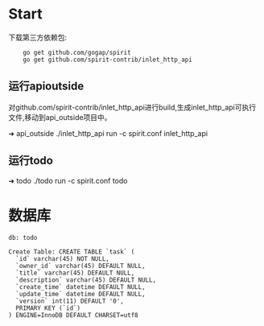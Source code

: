 

# Start

下载第三方依赖包:
~~~
    go get github.com/gogap/spirit
    go get github.com/spirit-contrib/inlet_http_api
~~~ 

## 运行apioutside

对github.com/spirit-contrib/inlet_http_api进行build,生成inlet_http_api可执行文件,移动到api_outside项目中。

➜  api_outside ./inlet_http_api run -c spirit.conf inlet_http_api

## 运行todo

➜  todo ./todo run -c spirit.conf todo

# 数据库
```
db: todo

Create Table: CREATE TABLE `task` (
  `id` varchar(45) NOT NULL,
  `owner_id` varchar(45) DEFAULT NULL,
  `title` varchar(45) DEFAULT NULL,
  `description` varchar(45) DEFAULT NULL,
  `create_time` datetime DEFAULT NULL,
  `update_time` datetime DEFAULT NULL,
  `version` int(11) DEFAULT '0',
  PRIMARY KEY (`id`)
) ENGINE=InnoDB DEFAULT CHARSET=utf8
```
